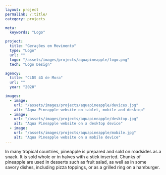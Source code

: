 ```yaml
---
layout: project
permalink: /:title/
category: projects

meta:
  keywords: "Logo"

project:
  title: "Gerações em Movimento"
  type: "Logo"
  url: ""
  logo: "/assets/images/projects/aquapineapple/logo.png"
  tech: "Logo Design"

agency:
  title: "CLDS 4G de Mora"
  url: ""
  year: "2020"

images:
  - image:
    url: "/assets/images/projects/aquapineapple/devices.jpg"
    alt: "Aqua Pineapple website on tablet, mobile and desktop"
  - image:
    url: "/assets/images/projects/aquapineapple/desktop.jpg"
    alt: "Aqua Pineapple website on a desktop device"
  - image:
    url: "/assets/images/projects/aquapineapple/mobile.jpg"
    alt: "Aqua Pineapple website on a mobile device"
---
```

<p>In many tropical countries, pineapple is prepared and sold on roadsides as a snack. It is sold whole or in halves with a stick inserted. Chunks of pineapple are used in desserts such as fruit salad, as well as in some savory dishes, including pizza toppings, or as a grilled ring on a hamburger.</p>
